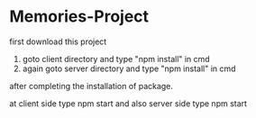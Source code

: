 # Memories-Project

first download this project

1. goto client directory and type "npm install" in cmd
2. again goto server directory and type "npm install" in cmd

after completing the installation of package.

at client side type npm start and also server side type npm start
